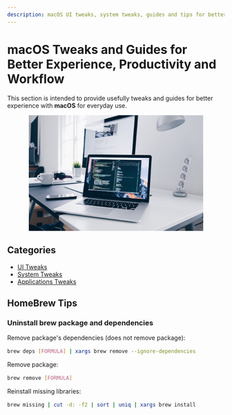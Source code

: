 ```yaml
---
description: macOS UI tweaks, system tweaks, guides and tips for better experience, productivity and workflow and more
---
```


<link rel="stylesheet" href="/assets/CSS/roundedCorners.css">

# macOS Tweaks and Guides for Better Experience, Productivity and Workflow

This section is intended to provide usefully tweaks and guides for better experience with **macOS** for everyday use.

<div style="width:80%; margin:0 auto">
   <img src="/assets/images/macOS/macosWall.jpg" alt="mac image">
</div>

## Categories

-   [UI Tweaks](/macOS/ui/)
-   [System Tweaks](/macOS/system/)
-   [Applications Tweaks](/macOS/applications/)

## HomeBrew Tips

### Uninstall brew package and dependencies

Remove package's dependencies (does not remove package):

```bash
brew deps [FORMULA] | xargs brew remove --ignore-dependencies
```

Remove package:

```bash
brew remove [FORMULA]
```

Reinstall missing libraries:

```bash
brew missing | cut -d: -f2 | sort | uniq | xargs brew install
```
